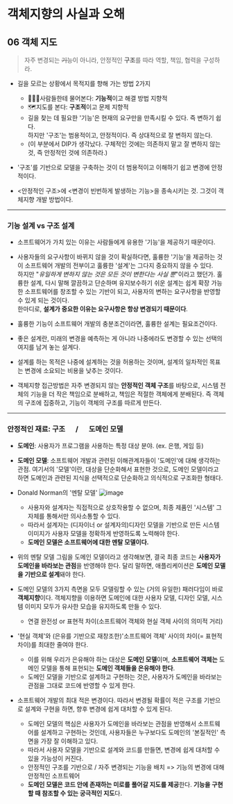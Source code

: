 # 객체지향의 사실과 오해

## **06** 객체 지도

> 자주 변경되는 ~~기능~~이 아니라, 안정적인 **구조**를 따라 역할, 책임, 협력을 구성하라.

- 길을 모르는 상황에서 목적지를 향해 가는 방법 2가지
  - 🤷🏻‍♀️사람들한테 물어본다: **기능적**이고 해결 방법 지향적
  - 🗺지도를 본다: **구조적**이고 문제 지향적
  - 길을 찾는 데 필요한 '기능'은 현재의 요구만을 만족시킬 수 있다. 즉 변하기 쉽다.  
  하지만 '구조'는 범용적이고, 안정적이다. 즉 상대적으로 잘 변하지 않는다.
  - (이 부분에서 DIP가 생각났다. 구체적인 것에는 의존하지 말고 잘 변하지 않는 것, 즉 안정적인 것에 의존하라.)
- '구조'를 기반으로 모델을 구축하는 것이 더 범용적이고 이해하기 쉽고 변경에 안정적이다.

- <안정적인 구조>에 <변경이 빈번하게 발생하는 기능>을 종속시키는 것. 그것이 객체지향 개발 방법이다.

---
### 기능 설계 vs 구조 설계
- 소프트웨어가 가치 있는 이유는 사람들에게 유용한 '기능'을 제공하기 때문이다.
- 사용자들의 요구사항이 바뀌지 않을 것이 확실하다면, 훌륭한 '기능'을 제공하는 것이 소프트웨어 개발의 전부이고 훌륭한 '설계'는 그다지 중요하지 않을 수 있다.  
하지만 "*유일하게 변하지 않는 것은 모든 것이 변한다는 사실 뿐*"이라고 했던가. 훌륭한 설계, 다시 말해 깔끔하고 단순하며 유지보수하기 쉬운 설계는 쉽게 확장 가능한 소프트웨어를 창조할 수 있는 기반이 되고, 사용자의 변하는 요구사항을 반영할 수 있게 되는 것이다.  
한마디로, **설계가 중요한 이유는 요구사항은 항상 변경되기 때문이다**.
- 훌륭한 기능이 소프트웨어 개발의 충분조건이라면, 훌륭한 설계는 필요조건이다.
- 좋은 설계란, 미래의 변경을 예측하는 게 아니라 나중에라도 변경할 수 있는 선택의 여지를 남겨 놓는 설계다.
- 설계를 하는 목적은 나중에 설계하는 것을 허용하는 것이며, 설계의 일차적인 목표는 변경에 소요되는 비용을 낮추는 것이다.

- 객체지향 접근방법은 자주 변경되지 않는 **안정적인 객체 구조**를 바탕으로, 시스템 전체의 기능을 더 작은 책임으로 분배하고, 책임은 적절한 객체에게 분배된다. 즉 객체의 구조에 집중하고, 기능이 객체의 구조를 따르게 만든다.

---
### 안정적인 재료: 구조⠀⠀/⠀⠀도메인 모델
- **도메인**: 사용자가 프로그램을 사용하는 특정 대상 분야. (ex. 은행, 게임 등)
- **도메인 모델**: 소프트웨어 개발과 관련된 이해관계자들이 '도메인'에 대해 생각하는 관점. 여기서의 '모델'이란, 대상을 단순화해서 표현한 것으로, 도메인 모델이라고 하면 도메인과 관련된 지식을 선택적으로 단순화하고 의식적으로 구조화한 형태다.

- Donald Norman의 '멘탈 모델'
  ![image](https://user-images.githubusercontent.com/26949964/70146151-fe1eb000-16e4-11ea-8c45-f94e76a8ecb9.png)
  - 사용자와 설계자는 직접적으로 상호작용할 수 없으며, 최종 제품인 '시스템' 그 자체를 통해서만 의사소통할 수 있다.
  - 따라서 설계자는 (디자이너 or 설계자의)디자인 모델을 기반으로 만든 시스템 이미지가 사용자 모델을 정확하게 반영하도록 노력해야 한다.
  - **도메인 모델은 소프트웨어에 대한 멘탈 모델이다.**

- 위의 멘탈 모델 그림을 도메인 모델이라고 생각해보면, 결국 최종 코드는 **사용자가 도메인을 바라보는 관점**을 반영해야 한다. 달리 말하면, 애플리케이션은 **도메인 모델을 기반으로 설계**돼야 한다.
- 도메인 모델의 3가지 측면을 모두 모델링할 수 있는 (거의 유일한) 패러다임이 바로 **객체지향**이다. 객체지향을 이용하면 도메인에 대한 사용자 모델, 디자인 모델, 시스템 이미지 모두가 유사한 모습을 유지하도록 만들 수 있다.
  - 연결 완전성 or 표현적 차이(소프트웨어 객체와 현실 객체 사이의 의미적 거리)
- '현실 객체'와 (은유를 기반으로 재창조한)'소프트웨어 객체' 사이의 차이(= 표현적 차이)를 최대한 줄여야 한다.
  - 이를 위해 우리가 은유해야 하는 대상은 **도메인 모델**이며, **소프트웨어 객체는** 도메인 모델을 통해 표현되는 **도메인 객체들을 은유해야 한다**.
  - 도메인 모델을 기반으로 설계하고 구현하는 것은, 사용자가 도메인을 바라보는 관점을 그대로 코드에 반영할 수 있게 한다.
- 소프트웨어 개발의 최대 적은 변경이다. 따라서 변경될 확률이 적은 구조를 기반으로 설계와 구현을 하면, 향후 변경에 쉽게 대처할 수 있게 된다.
  - 도메인 모델의 핵심은 사용자가 도메인을 바라보는 관점을 반영해서 소프트웨어를 설계하고 구현하는 것인데, 사용자들은 누구보다도 도메인의 '본질적인' 측면을 가장 잘 이해하고 있다.
  - 따라서 사용자 모델을 기반으로 설계와 코드를 만들면, 변경에 쉽게 대처할 수 있을 가능성이 커진다.
  - 안정적인 구조를 기반으로 / 자주 변경되는 기능을 배치 => 기능의 변경에 대해 안정적인 소프트웨어
  - **도메인 모델은 코드 안에 존재하는 미로를 풀어갈 지도를 제공**한다. **기능을 구현할 때 참조할 수 있는 궁극적인 지도**다.